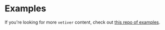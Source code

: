 # Examples

If you're looking for more `vetiver` content, check out [this repo of examples](https://github.com/isabelizimm/vetiverpydemo).
